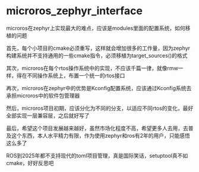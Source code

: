 # microros_zephyr_interface

microros在zephyr上实现最大的难点，应该是modules里面的配置系统，如何移植的问题

首先，每个小项目的cmake必须重写，这样就会增加很多的工作量，因为zephyr构建系统并不支持通用的一些cmake指令，必须移植为target_sources()的格式

其次，microros在每个rtos操作系统中的实现，不应该千篇一律，就像rmw一样，得在不同操作系统上，布置一个统一的rtos接口

再次，microros在zephyr中的优势是Kconfig配置系统，应该通过Kconfig系统去承担microros中的软件包管理器

然后，microros项目初期，应该分化为不同的分支，以适应不同rtos的变化，最好全部实现一层兼容层，之后就好写了

最后，希望这个项目发展越来越好，虽然市场化程度不高，希望更多人去用，去普及这个东西，本人水平精力有限，作为使用zephyr和ros有2年的用户，只能感悟这么多了

ROS到2025年都不支持现代的toml项目管理，真是国际笑话，setuptool真不如cmake，好好反思吧
